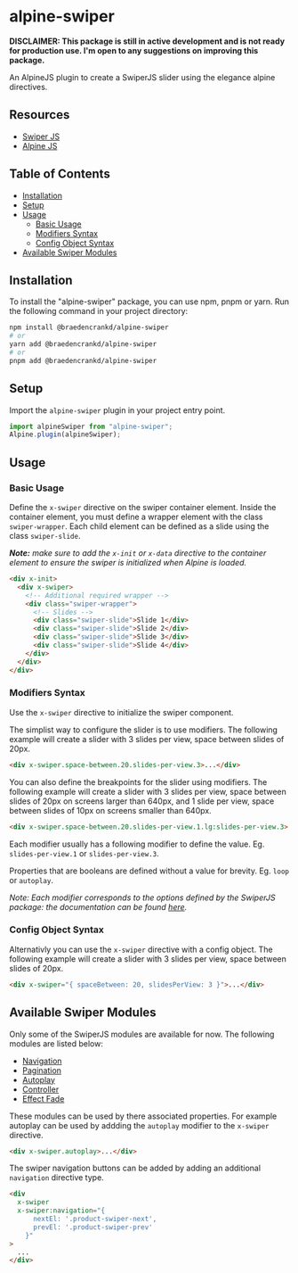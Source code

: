 # alpine-swiper

**DISCLAIMER: This package is still in active development and is not ready for production use. I'm open to any suggestions on improving this package.**

An AlpineJS plugin to create a SwiperJS slider using the elegance alpine directives.

## Resources

- [Swiper JS](https://swiperjs.com/)
- [Alpine JS](https://alpinejs.dev/)

## Table of Contents

- [Installation](#installation)
- [Setup](#setup)
- [Usage](#usage)
  - [Basic Usage](#basic-usage)
  - [Modifiers Syntax](#modifiers-syntax)
  - [Config Object Syntax](#config-object-syntax)
- [Available Swiper Modules](#available-swiper-modules)

## Installation

To install the "alpine-swiper" package, you can use npm, pnpm or yarn. Run the following command in your project directory:

```bash
npm install @braedencrankd/alpine-swiper
# or
yarn add @braedencrankd/alpine-swiper
# or
pnpm add @braedencrankd/alpine-swiper
```

## Setup

Import the `alpine-swiper` plugin in your project entry point.

```js
import alpineSwiper from "alpine-swiper";
Alpine.plugin(alpineSwiper);
```

## Usage

### Basic Usage

Define the `x-swiper` directive on the swiper container element.
Inside the container element, you must define a wrapper element with the class `swiper-wrapper`. Each child element can be defined as a slide using the class `swiper-slide`.

_**Note:** make sure to add the `x-init` or `x-data` directive to the container element to ensure the swiper is initialized when Alpine is loaded._

```html
<div x-init>
  <div x-swiper>
    <!-- Additional required wrapper -->
    <div class="swiper-wrapper">
      <!-- Slides -->
      <div class="swiper-slide">Slide 1</div>
      <div class="swiper-slide">Slide 2</div>
      <div class="swiper-slide">Slide 3</div>
      <div class="swiper-slide">Slide 4</div>
    </div>
  </div>
</div>
```

### Modifiers Syntax

Use the `x-swiper` directive to initialize the swiper component.

The simplist way to configure the slider is to use modifiers. The following example will create a slider with 3 slides per view, space between slides of 20px.

```html
<div x-swiper.space-between.20.slides-per-view.3>...</div>
```

You can also define the breakpoints for the slider using modifiers. The following example will create a slider with 3 slides per view, space between slides of 20px on screens larger than 640px, and 1 slide per view, space between slides of 10px on screens smaller than 640px.

```html
<div x-swiper.space-between.20.slides-per-view.1.lg:slides-per-view.3>...</div>
```

Each modifier usually has a following modifier to define the value.
Eg. `slides-per-view.1` or `slides-per-view.3`.

Properties that are booleans are defined without a value for brevity.
Eg. `loop` or `autoplay`.

_Note: Each modifier corresponds to the options defined by the SwiperJS package: the documentation can be found [here](https://swiperjs.com/swiper-api)._

### Config Object Syntax

Alternativly you can use the `x-swiper` directive with a config object. The following example will create a slider with 3 slides per view, space between slides of 20px.

```html
<div x-swiper="{ spaceBetween: 20, slidesPerView: 3 }">...</div>
```

## Available Swiper Modules

Only some of the SwiperJS modules are available for now. The following modules are listed below:

- [Navigation](https://swiperjs.com/swiper-api#navigation)
- [Pagination](https://swiperjs.com/swiper-api#pagination)
- [Autoplay](https://swiperjs.com/swiper-api#autoplay)
- [Controller](https://swiperjs.com/swiper-api#controller)
- [Effect Fade](https://swiperjs.com/swiper-api#effect-fade)

These modules can be used by there associated properties.
For example autoplay can be used by addding the `autoplay` modifier to the `x-swiper` directive.

```html
<div x-swiper.autoplay>...</div>
```

The swiper navigation buttons can be added by adding an additional `navigation` directive type.

```html
<div
  x-swiper
  x-swiper:navigation="{
      nextEl: '.product-swiper-next',
      prevEl: '.product-swiper-prev'
    }"
>
  ...
</div>
```
